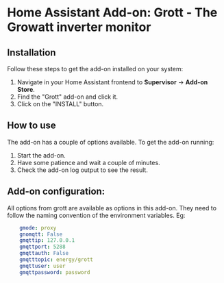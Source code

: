 # Home Assistant Add-on: Grott - The Growatt inverter monitor

## Installation

Follow these steps to get the add-on installed on your system:

1. Navigate in your Home Assistant frontend to **Supervisor** -> **Add-on Store**.
2. Find the "Grott" add-on and click it.
3. Click on the "INSTALL" button.

## How to use

The add-on has a couple of options available. To get the add-on running:

1. Start the add-on.
2. Have some patience and wait a couple of minutes.
3. Check the add-on log output to see the result.

## Add-on configuration:

All options from grott are available as options in this add-on. They need to follow the naming convention of the environment variables. Eg:

```yaml
	gmode: proxy
	gnomqtt: False
	gmqttip: 127.0.0.1
	gmqttport: 5288
	gmqttauth: False
	gmqtttopic: energy/grott
	gmqttuser: user
	gmqttpassword: password
```
